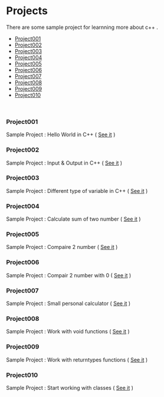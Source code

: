 # Projects
There are some sample project for learnning more about c++ .
<br />
* [Project001](#project001)
* [Project002](#project002)
* [Project003](#project003)
* [Project004](#project004)
* [Project005](#project005)
* [Project006](#project006)
* [Project007](#project007)
* [Project008](#project008)
* [Project009](#project009)
* [Project010](#project010)
<br />

### Project001
Sample Project : Hello World in C++ ( [See it](https://github.com/MMovasaghi/Introduction-to-cpp/blob/master/Projects/Project001.cpp) )

### Project002
Sample Project : Input & Output in C++ ( [See it](https://github.com/MMovasaghi/Introduction-to-cpp/blob/master/Projects/Project002.cpp) )

### Project003
Sample Project : Different type of variable in C++ ( [See it](https://github.com/MMovasaghi/Introduction-to-cpp/blob/master/Projects/Project003.cpp) )

### Project004
Sample Project : Calculate sum of two number ( [See it](https://github.com/MMovasaghi/Introduction-to-cpp/blob/master/Projects/Project004.cpp) )

### Project005
Sample Project : Compaire 2 number ( [See it](https://github.com/MMovasaghi/Introduction-to-cpp/blob/master/Projects/Project005.cpp) )

### Project006
Sample Project : Compair 2 number with 0 ( [See it](https://github.com/MMovasaghi/Introduction-to-cpp/blob/master/Projects/Project006.cpp) )

### Project007
Sample Project : Small personal calculator ( [See it](https://github.com/MMovasaghi/Introduction-to-cpp/blob/master/Projects/Project007.cpp) )

### Project008
Sample Project : Work with void functions ( [See it](https://github.com/MMovasaghi/Introduction-to-cpp/blob/master/Projects/Project008.cpp) )

### Project009
Sample Project : Work with returntypes functions ( [See it](https://github.com/MMovasaghi/Introduction-to-cpp/blob/master/Projects/Project009.cpp) )

### Project010
Sample Project : Start working with classes ( [See it](https://github.com/MMovasaghi/Introduction-to-cpp/blob/master/Projects/Project010.cpp) )
